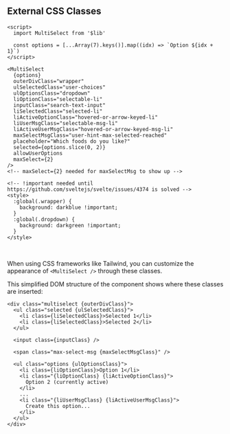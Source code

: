 ## External CSS Classes

```svelte example stackblitz id="foods"
<script>
  import MultiSelect from '$lib'

  const options = [...Array(7).keys()].map((idx) => `Option ${idx + 1}`)
</script>

<MultiSelect
  {options}
  outerDivClass="wrapper"
  ulSelectedClass="user-choices"
  ulOptionsClass="dropdown"
  liOptionClass="selectable-li"
  inputClass="search-text-input"
  liSelectedClass="selected-li"
  liActiveOptionClass="hovered-or-arrow-keyed-li"
  liUserMsgClass="selectable-msg-li"
  liActiveUserMsgClass="hovered-or-arrow-keyed-msg-li"
  maxSelectMsgClass="user-hint-max-selected-reached"
  placeholder="Which foods do you like?"
  selected={options.slice(0, 2)}
  allowUserOptions
  maxSelect={2}
/>
<!-- maxSelect={2} needed for maxSelectMsg to show up -->

<!-- !important needed until https://github.com/sveltejs/svelte/issues/4374 is solved -->
<style>
  :global(.wrapper) {
    background: darkblue !important;
  }
  :global(.dropdown) {
    background: darkgreen !important;
  }
</style>
```

<br />

When using CSS frameworks like Tailwind, you can customize the appearance of `<MultiSelect />` through these classes.

This simplified DOM structure of the component shows where these classes are inserted:

```svelte
<div class="multiselect {outerDivClass}">
  <ul class="selected {ulSelectedClass}">
    <li class={liSelectedClass}>Selected 1</li>
    <li class={liSelectedClass}>Selected 2</li>
  </ul>

  <input class={inputClass} />

  <span class="max-select-msg {maxSelectMsgClass}" />

  <ul class="options {ulOptionsClass}">
    <li class={liOptionClass}>Option 1</li>
    <li class="{liOptionClass} {liActiveOptionClass}">
      Option 2 (currently active)
    </li>
    ...
    <li class="{liUserMsgClass} {liActiveUserMsgClass}">
      Create this option...
    </li>
  </ul>
</div>
```
